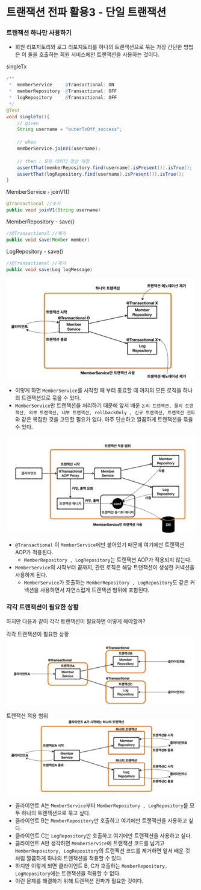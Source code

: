# 트랜잭션 전파 활용3 - 단일 트랜잭션

### 트랜잭션 하나만 사용하기

- 회원 리포지토리와 로그 리포지토리를 하나의 트랜잭션으로 묶는 가장 간단한 방법은 이 둘을 호출하는 회원 서비스에만 
  트랜잭션을 사용하는 것이다.

singleTx
```java
/**
 *  memberService     @Transactional: ON
 *  memberRepository  @Transactional: OFF
 *  logRepository     @Transactional: OFF
 */
@Test
void singleTx(){
    // given
    String username = "outerTxOff_success";

    // when
    memberService.joinV1(username);

    // then : 모든 데이터 정상 저장
    assertThat(memberRepository.find(username).isPresent()).isTrue();
    assertThat(logRepository.find(username).isPresent()).isTrue();
}
```

MemberService - joinV1()
```java
@Transactional //추가
public void joinV1(String username)
```

MemberRepository - save()
```java
//@Transactional //제거
public void save(Member member)
```

LogRepository - save()
```java
//@Transactional //제거
public void save(Log logMessage)
```

![5.png](Image%2F5.png)
- 이렇게 하면 ``MemberService``를 시작할 때 부터 종료할 때 까지의 모든 로직을 하나의 트랜잭션으로 묶을 수 있다.
- ``MemberService``만 트랜잭션을 처리하기 때문에 앞서 배운 ``논리 트랜잭션, 물리 트랜잭션, 외부 트랜잭션, 내부 트랜잭션, rollbackOnly , 신규 트랜잭션, 트랜잭션 전파``
  와 같은 복잡한 것을 고민할 필요가 없다. 아주 단순하고 깔끔하게 트랜잭션을 묶을 수 있다.

![6.png](Image%2F6.png)
- ```@Transactional``` 이 ``MemberService``에만 붙어있기 때문에 여기에만 트랜잭션 AOP가 적용된다.
  - ``MemberRepository , LogRepository``는 트랜잭션 AOP가 적용되지 않는다.
- ``MemberService``의 시작부터 끝까지, 관련 로직은 해당 트랜잭션이 생성한 커넥션을 사용하게 된다.
  - ``MemberService``가 호출하는 ``MemberRepository , LogRepository``도 같은 커넥션을 사용하면서
    자연스럽게 트랜잭션 범위에 포함된다.

### 각각 트랜잭션이 필요한 상황

하지만 다음과 같이 각각 트랜잭션이 필요하면 어떻게 해야할까?

각각 트랜잭션이 필요한 상황 
![7.png](Image%2F7.png)

트랜잭션 적용 범위
![8.png](Image%2F8.png)
- 클라이언트 A는 ``MemberService``부터 ``MemberRepository , LogRepository``를 모두 하나의 트랜잭션으로 묶고 싶다.
- 클라이언트 B는 ``MemberRepository``만 호출하고 여기에만 트랜잭션을 사용하고 싶다.
- 클라이언트 C는 ``LogRepository``만 호출하고 여기에만 트랜잭션을 사용하고 싶다.
- 클라이언트 A만 생각하면 ``MemberService``에 트랜잭션 코드를 남기고 ``MemberRepository, LogRepository``의 
  트랜잭션 코드를 제거하면 앞서 배운 것 처럼 깔끔하게 하나의 트랜잭션을 적용할 수 있다.
- 하지만 이렇게 되면 클라이언트 B, C가 호출하는 ``MemberRepository, LogRepository``에는 트랜잭션을
  적용할 수 없다.
- 이런 문제를 해결하기 위해 트랜잭션 전파가 필요한 것이다.





